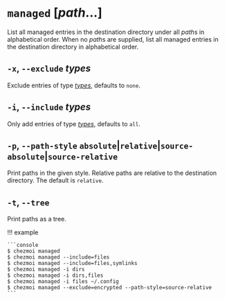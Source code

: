 # `managed` [*path*...]

List all managed entries in the destination directory under all *path*s in
alphabetical order. When no *path*s are supplied, list all managed entries in
the destination directory in alphabetical order.

## `-x`, `--exclude` *types*

Exclude entries of type [*types*](../command-line-flags/common.md#available-types),  defaults to `none`.

## `-i`, `--include` *types*

Only add entries of type [*types*](../command-line-flags/common.md#available-types), defaults to `all`.

## `-p`, `--path-style` `absolute`|`relative`|`source-absolute`|`source-relative`

Print paths in the given style. Relative paths are relative to the destination
directory. The default is `relative`.

## `-t`, `--tree`

Print paths as a tree.

!!! example

    ```console
    $ chezmoi managed
    $ chezmoi managed --include=files
    $ chezmoi managed --include=files,symlinks
    $ chezmoi managed -i dirs
    $ chezmoi managed -i dirs,files
    $ chezmoi managed -i files ~/.config
    $ chezmoi managed --exclude=encrypted --path-style=source-relative
    ```
